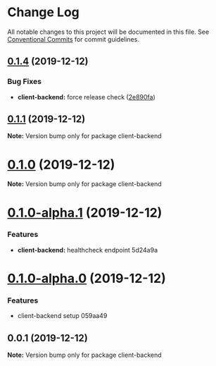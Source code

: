 # Change Log

All notable changes to this project will be documented in this file.
See [Conventional Commits](https://conventionalcommits.org) for commit guidelines.

## [0.1.4](https://github.com/imsergiobernal/example-lerna/compare/v0.1.3...v0.1.4) (2019-12-12)


### Bug Fixes

* **client-backend:** force release check ([2e890fa](https://github.com/imsergiobernal/example-lerna/commit/2e890fad754a49d265d5c3608917fb633bd3ae27))





## [0.1.1](https://github.com/imsergiobernal/example-lerna/compare/v0.1.0...v0.1.1) (2019-12-12)

**Note:** Version bump only for package client-backend





# [0.1.0](/compare/v0.1.0-alpha.1...v0.1.0) (2019-12-12)

**Note:** Version bump only for package client-backend





# [0.1.0-alpha.1](/compare/v0.1.0-alpha.0...v0.1.0-alpha.1) (2019-12-12)


### Features

* **client-backend:** healthcheck endpoint 5d24a9a






# [0.1.0-alpha.0](/compare/v0.0.2-alpha.0...v0.1.0-alpha.0) (2019-12-12)


### Features

* client-backend setup 059aa49





## 0.0.1 (2019-12-12)

**Note:** Version bump only for package client-backend
